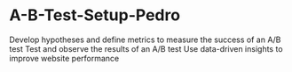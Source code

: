 # A-B-Test-Setup-Pedro
Develop hypotheses and define metrics to measure the success of an A/B test 
Test and observe the results of an A/B test 
Use data-driven insights to improve website performance
